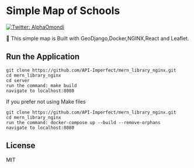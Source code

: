 # Simple Map of Schools

<p>
  <a href="https://twitter.com/AlphaOmondi" target="_blank">
    <img alt="Twitter: AlphaOmondi" src="https://img.shields.io/twitter/follow/AlphaOmondi.svg?style=social" />
  </a>
</p>

👋 This simple map is Built with GeoDjango,Docker,NGINX,React and Leaflet.

## Run the Application

```
git clone https://github.com/API-Imperfect/mern_library_nginx.git
cd mern_library_nginx
cd server
run the command: make build
navigate to localhost:8080
```

If you prefer not using Make files

```
git clone https://github.com/API-Imperfect/mern_library_nginx.git
cd mern_library_nginx
run the command: docker-compose up --build --remove-orphans
navigate to localhost:8080
```

## License

MIT
